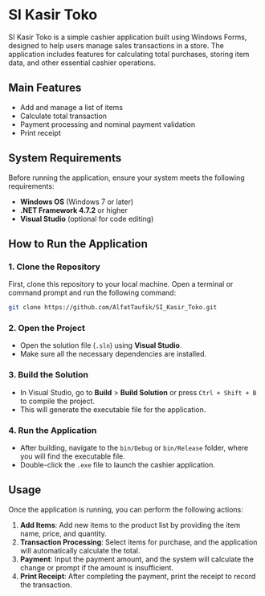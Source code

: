 # SI Kasir Toko

SI Kasir Toko is a simple cashier application built using Windows Forms, designed to help users manage sales transactions in a store. The application includes features for calculating total purchases, storing item data, and other essential cashier operations.

## Main Features
- Add and manage a list of items
- Calculate total transaction
- Payment processing and nominal payment validation
- Print receipt

## System Requirements

Before running the application, ensure your system meets the following requirements:
- **Windows OS** (Windows 7 or later)
- **.NET Framework 4.7.2** or higher
- **Visual Studio** (optional for code editing)

## How to Run the Application

### 1. Clone the Repository

First, clone this repository to your local machine. Open a terminal or command prompt and run the following command:

```bash
git clone https://github.com/AlfatTaufik/SI_Kasir_Toko.git
```

### 2. Open the Project

- Open the solution file (`.sln`) using **Visual Studio**.
- Make sure all the necessary dependencies are installed.

### 3. Build the Solution

- In Visual Studio, go to **Build** > **Build Solution** or press `Ctrl + Shift + B` to compile the project.
- This will generate the executable file for the application.

### 4. Run the Application

- After building, navigate to the `bin/Debug` or `bin/Release` folder, where you will find the executable file.
- Double-click the `.exe` file to launch the cashier application.

## Usage

Once the application is running, you can perform the following actions:
1. **Add Items**: Add new items to the product list by providing the item name, price, and quantity.
2. **Transaction Processing**: Select items for purchase, and the application will automatically calculate the total.
3. **Payment**: Input the payment amount, and the system will calculate the change or prompt if the amount is insufficient.
4. **Print Receipt**: After completing the payment, print the receipt to record the transaction.
